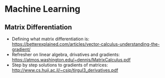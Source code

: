 # Machine Learning

## Matrix Differentiation

 * Defining what matrix differentiation is: https://betterexplained.com/articles/vector-calculus-understanding-the-gradient/
 * Refresher on linear algebra, drivatives and gradients: https://atmos.washington.edu/~dennis/MatrixCalculus.pdf
 * Step by step solutions to gradients of matrices: http://www.cs.huji.ac.il/~csip/tirgul3_derivatives.pdf
